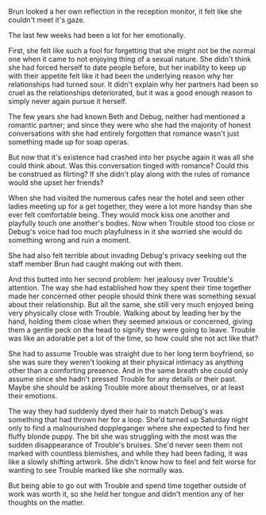 Brun looked a her own reflection in the reception monitor, it felt like she couldn't meet it's gaze.

The last few weeks had been a lot for her emotionally.

First, she felt like such a fool for forgetting that she might not be the normal one when it came to not enjoying thing of a sexual nature. She didn't think she had forced herself to date people before, but her inability to keep up with their appetite felt like it had been the underlying reason why her relationships had turned sour. It didn't explain why her partners had been so cruel as the relationships deteriorated, but it was a good enough reason to simply never again pursue it herself.

The few years she had known Beth and Debug, neither had mentioned a romantic partner; and since they were who she had the majority of honest conversations with she had entirely forgotten that romance wasn't just something made up for soap operas.

But now that it's existence had crashed into her psyche again it was all she could think about. Was this conversation tinged with romance? Could this be construed as flirting? If she didn't play along with the rules of romance would she upset her friends?

When she had visited the numerous cafes near the hotel and seen other ladies meeting up for a get together, they were a lot more handsy than she ever felt comfortable being. They would mock kiss one another and playfully touch one another's bodies. Now when Trouble stood too close or Debug's voice had too much playfulness in it she worried she would do something wrong and ruin a moment.

She had also felt terrible about invading Debug's privacy seeking out the staff member Brun had caught making out with them.

And this butted into her second problem: her jealousy over Trouble's attention. The way she had established how they spent their time together made her concerned other people should think there was something sexual about their relationship. But all the same, she still very much enjoyed being very physically close with Trouble. Walking about by leading her by the hand, holding them close when they seemed anxious or concerned, giving them a gentle peck on the head to signify they were going to leave. Trouble was like an adorable pet a lot of the time, so how could she not act like that?

She had to assume Trouble was straight due to her long term boyfriend, so she was sure they weren't looking at their physical intimacy as anything other than a comforting presence. And in the same breath she could only assume since she hadn't pressed Trouble for any details or their past. Maybe she should be asking Trouble more about themselves, or at least their emotions.

The way they had suddenly dyed their hair to match Debug's was something that had thrown her for a loop. She'd turned up Saturday night only to find a malnourished doppleganger where she expected to find her fluffy blonde puppy. The bit she was struggling with the most was the sudden disappearance of Trouble's bruises. She'd never seen them not marked with countless blemishes, and while they had been fading, it was like a slowly shifting artwork. She didn't know how to feel and felt worse for wanting to see Trouble marked like she normally was.

But being able to go out with Trouble and spend time together outside of work was worth it, so she held her tongue and didn't mention any of her thoughts on the matter.